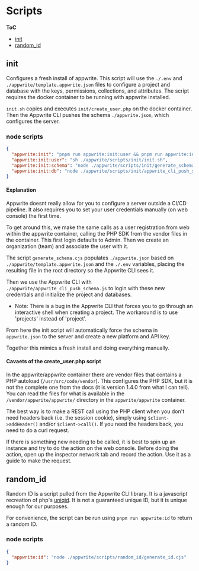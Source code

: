 # Scripts

**ToC**

- [init](#init)
- [random_id](#random_id)

## init

Configures a fresh install of appwrite. This script will use the `./.env` and `./appwrite/template.appwrite.json` files to configure a project and database with the keys, permissions, collections, and attributes. The script requires the docker container to be running with appwrite installed.

`init.sh` copies and executes `init/create_user.php` on the docker container. Then the Appwrite CLI pushes the schema `./appwrite.json`, which configures the server. <!-- TODO: Within the project, this is also used to shape the types for the frontend. -->

### node scripts

```json
{
  "appwrite:init": "pnpm run appwrite:init:user && pnpm run appwrite:init:schema && pnpm run appwrite:init:db",
  "appwrite:init:user": "sh ./appwrite/scripts/init/init.sh",
  "appwrite:init:schema": "node ./appwrite/scripts/init/generate_schema.cjs",
  "appwrite:init:db": "node ./appwrite/scripts/init/appwrite_cli_push_schema.js"
}
```

#### Explanation

Appwrite doesnt really allow for you to configure a server outside a CI/CD pipeline. It also requires you to set your user credentials manually (on web console) the first time.

To get around this, we make the same calls as a user registration from web within the appwrite container, calling the PHP SDK from the vendor files in the container. This first login defaults to Admin. Then we create an organization (team) and associate the user with it.

The script `generate_schema.cjs` populates `./appwrite.json` based on `./appwrite/template.appwrite.json` and the `./.env` variables, placing the resulting file in the root directory so the Appwrite CLI sees it.

Then we use the Appwrite CLI with `./appwrite/appwrite_cli_push_schema.js` to login with these new credentials and initialize the project and databases.

- Note: There is a bug in the Appwrite CLI that forces you to go through an interactive shell when creating a project. The workaround is to use 'projects' instead of 'project'.

From here the init script will automatically force the schema in `appwrite.json` to the server and create a new platform and API key.

Together this mimics a fresh install and doing everything manually.

#### Cavaets of the create_user.php script

In the appwrite/appwrite container there are vendor files that contains a PHP autoload (`/usr/src/code/vendor`). This configures the PHP SDK, but it is not the complete one from the docs (it is version 1.4.0 from what I can tell). You can read the files for what is available in the `/vendor/appwrite/appwrite/` directory in the `appwrite/appwrite` container.

The best way is to make a REST call using the PHP client when you don't need headers back (i.e. the session cookie), simply using `$client->addHeader()` and/or `$client->call()`. If you need the headers back, you need to do a curl request.

If there is something new needing to be called, it is best to spin up an instance and try to do the action on the web console. Before doing the action, open up the inspector network tab and record the action. Use it as a guide to make the request.

## random_id

Random ID is a script pulled from the Appwrite CLI library. It is a javascript recreation of php's [uniqid](https://www.php.net/manual/en/function.uniqid.php). It is not a guaranteed unique ID, but it is unique enough for our purposes.

For convenience, the script can be run using `pnpm run appwrite:id` to return a random ID.

### node scripts

```json
{
  "appwrite:id": "node ./appwrite/scripts/random_id/generate_id.cjs"
}
```
